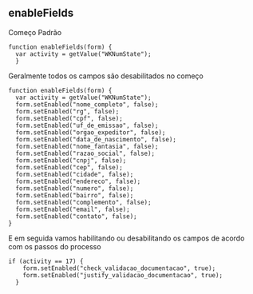##  enableFields
Começo Padrão
```
function enableFields(form) {
  var activity = getValue("WKNumState");
  }
```
Geralmente todos os campos são desabilitados no começo
```
function enableFields(form) {
  var activity = getValue("WKNumState");
  form.setEnabled("nome_completo", false);
  form.setEnabled("rg", false);
  form.setEnabled("cpf", false);
  form.setEnabled("uf_de_emissao", false);
  form.setEnabled("orgao_expeditor", false);
  form.setEnabled("data_de_nascimento", false);
  form.setEnabled("nome_fantasia", false);
  form.setEnabled("razao_social", false);
  form.setEnabled("cnpj", false);
  form.setEnabled("cep", false);
  form.setEnabled("cidade", false);
  form.setEnabled("endereco", false);
  form.setEnabled("numero", false);
  form.setEnabled("bairro", false);
  form.setEnabled("complemento", false);
  form.setEnabled("email", false);
  form.setEnabled("contato", false);
}
```
E em seguida vamos habilitando ou desabilitando os campos de acordo com os passos do processo
```
if (activity == 17) {
    form.setEnabled("check_validacao_documentacao", true);
    form.setEnabled("justify_validacao_documentacao", true);
  }
```
